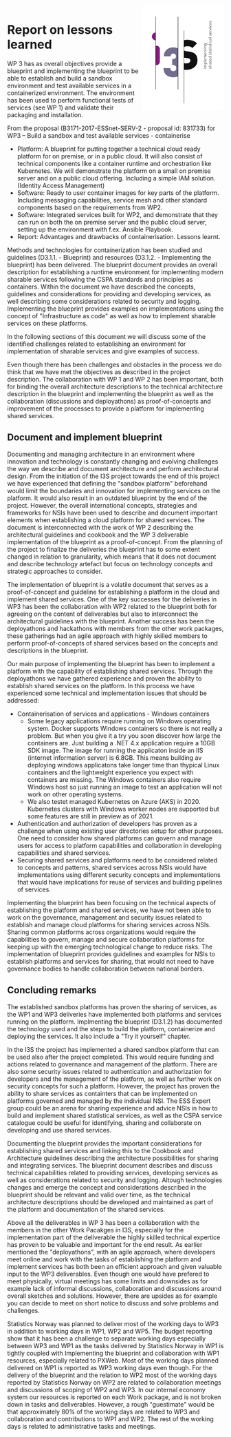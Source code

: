 <img align="right" src="../../communication/i3s-logo-1-small.png" alt="I3S logo"/>

# Report on lessons learned
WP 3 has as overall objectives provide a blueprint and implementing the blueprint to be able to establish and build a sandbox environment and test available services in a containerized environment. The environment has been used to perform functional tests of services (see WP 1) and validate their packaging and installation.

From the proposal (B3171-2017-ESSnet-SERV-2 - proposal id: 831733) for WP3 – Build a sandbox and test available services - containerise
* Platform: A blueprint for putting together a technical cloud ready platform for on premise, or in a public cloud. It will also consist of technical components like a container runtime and orchestration like Kubernetes. We will demonstrate the platform on a small on premise server and on a public cloud offering. Including a simple IAM solution. (Identity Access Management)
* Software: Ready to user container images for key parts of the platform. Including messaging capabilities, service mesh and other standard components based on the requirements from WP2.
* Software: Integrated services built for WP2, and demonstrate that they can run on both the on premise server and the public cloud server, setting up the environment with f.ex. Ansible
Playbook.
* Report: Advantages and drawbacks of containerisation. Lessons learnt.

Methods and technologies for containerization has been studied and guidelines (D3.1.1. - Blueprint) and resources (D3.1.2. - Implementing the blueprint) has been delivered. The blueprint document provides an overall description for establishing a runtime environment for implementing modern sharable services following the CSPA standards and principles as containers. Within the document we have described the concepts, guidelines and considerations for providing and developing services, as well describing some considerations related to security and logging. Implementing the blueprint provides examples on implementations using the concept of "Infrastructure as code" as well as how to implement sharable services on these platforms.

In the following sections of this document we will discuss some of the identified challenges related to establishing an environment for implementation of sharable services and give examples of success.

Even though there has been challenges and obstacles in the process we do think that we have met the objectives as described in the project description. The collaboration with WP 1 and WP 2 has been important, both for binding the overall architecture descriptions to the technical architecture description in the blueprint and implementing the blueprint as well as the collaboration (discussions and deployathons) as proof-of-concepts and improvement of the processes to provide a platform for implementing shared services.


## Document and implement blueprint
Documenting and managing architecture in an environment where innovation and technology is constantly changing and evolving challenges the way we describe and document architecture and perform architectural design. From the initiation of the I3S project towards the end of this project we have experienced that defining the "sandbox platform" beforehand would limit the boundaries and innovation for implementing services on the platform. It would also result in an outdated blueprint by the end of the project. However, the overall international concepts, strategies and frameworks for NSIs have been used to describe and document important elements when establishing a cloud platform for shared services. The document is interconnected with the work of WP 2 describing the architectural guidelines and cookbook and the WP 3 deliverable implementation of the blueprint as a proof-of-concept. From the planning of the project to finalize the deliveries the blueprint has to some extent changed in relation to granularity, which means that it does not document and describe technology artefact but focus on technology concepts and strategic approaches to consider.

The implementation of blueprint is a volatile document that serves as a proof-of-concept and guideline for establishing a platform in the cloud and implement shared services. One of the key successes for the deliveries in WP3 has been the collaboration with WP2 related to the blueprint both for agreeing on the content of deliverables but also to interconnect the architectural guidelines with the blueprint. Another success has been the deployathons and hackathons with members from the other work packages, these gatherings had an agile approach with highly skilled members to perform proof-of-concepts of shared services based on the concepts and descriptions in the blueprint.

Our main purpose of implementing the blueprint has been to implement a platform with the capability of establishing shared services. Through the deployathons we have gathered experience and proven the ability to establish shared services on the platform. In this process we have experienced some technical and implementation issues that should be addressed: 

- Containerisation of services and applications - Windows containers
  - Some legacy applications require running on Windows operating system. Docker supports Windows containers so there is not really a problem. But when you give it a try you soon discover how large the containers are. Just building a .NET 4.x application require a 10GB SDK image. The image for running the applicaton inside an IIS (internet information server) is 6.8GB. This means building av deploying windows applicatons take longer time than thypical Linux containers and the lightweight experience you expect with containers are missing. The Windows containers also require Windows host so just running an image to test an application will not work on other operating systems. 
  - We also testet managed Kubernetes on Azure (AKS) in 2020. Kubernetes clusters with  Windows worker nodes are supported but some features are still in preview as of 2021.
- Authentication and authorization of developers has proven as a challenge when using existing user directories setup for other purposes. One need to consider how shared platforms can govern and manage users for access to platform capabilities and collaboration in developing capabilities and shared services. 
- Securing shared services and platforms need to be considered related to concepts and patterns, shared services across NSIs would have implementations using different security concepts and implementations that would have implications for reuse of services and building pipelines of services.  

Implementing the blueprint has been focusing on the technical aspects of establishing the platform and shared services, we have not been able to work on the governance, management and security issues related to establish and manage cloud platforms for sharing services across NSIs. Sharing common platforms across organizations would require the capabilities to govern, manage and secure collaboration platforms for keeping up with the emerging technological change to reduce risks. The implementation of blueprint provides guidelines and examples for NSIs to establish platforms and services for sharing, that would not need to have governance bodies to handle collaboration between national borders.

## Concluding remarks
The established sandbox platforms has proven the sharing of services, as the WP1 and WP3 deliveries have implemented both platforms and services running on the platform. Implmenting the blueprint (D3.1.2) has documented the technology used and the steps to build the platform, containerize and deploying the services. It also include a "Try it yourself" chapter. 

In the I3S the project has implemented a shared sandbox platform that can be used also after the project completed. This would require funding and actions related to governance and management of the platform. There are also some security issues related to authentication and authorization for developers and the management of the platform, as well as further work on security concepts for such a platform. However, the project has proven the ability to share services as containters that can be implemented on platforms governed and managed by the individual NSI. The ESS Expert group could be an arena for sharing experience and advice NSIs in how to build and implement shared statistical services, as well as the CSPA service catalogue could be useful for identifying, sharing and collaborate on developing and use shared services. 

Documenting the blueprint provides the important considerations for establishing shared services and linking this to the Cookbook and Architecture guidelines describing the architecture possibilities for sharing and integrating services. The blueprint document describes and discuss technical capabilities related to providing services, developing services as well as considerations related to security and logging. Altough technologies changes and emerge the concept and considerations described in the blueprint should be relevant and valid over time, as the technical architecture descriptions should be developed and maintained as part of the platform and documentation of the shared services. 

Above all the deliverables in WP 3 has been a collaboration with the members in the other Work Pacakges in I3S, especially for the implementation part of the deliverable the highly skilled technical expertice has proven to be valuable and important for the end result. As earlier mentioned the "deployathons", with an agile approach, where developers meet online and work with the tasks of establishing the platform and implement services has both been an efficient approach and given valuable input to the WP3 deliverables. Even though one would have prefered to meet physically, virtual meetings has some limits and downsides as for example lack of informal discussions, collaboration and discussions around overall sketches and solutions. However, there are upsides as for example you can decide to meet on short notice to discuss and solve problems and challenges.

Statistics Norway was planned to deliver most of the working days to WP3 in addition to working days in WP1, WP2 and WP5. The budget reporting show that it has been a challenge to separate working days especially between WP3 and WP1 as the tasks delivered by Statistics Norway in WP1 is tightly coupled with Implementing the blueprint and collaboration with WP1 resources, especially related to PXWeb. Most of the working days planned delivered on WP1 is reported as WP3 working days even though. For the delivery of the blueprint and the relation to WP2 most of the working days reported by Statistics Norway on WP2 are related to collaboration meetings and discussions of scoping of WP2 and WP3. In our internal economy system our resources is reported on each Work package, and is not broken down in tasks and deliverables. However, a rough "guestimate" would be that approximately 80% of the working days are related to WP3 and collaboration and contributions to WP1 and WP2. The rest of the working days is related to administrative tasks and meetings.
